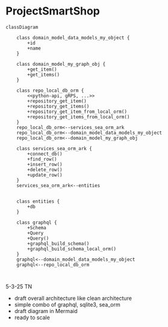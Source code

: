 # ProjectSmartShop


```mermaid
classDiagram
    
    class domain_model_data_models_my_object {
        +id
        +name
    }

    class domain_model_my_graph_obj {
        +get_item()
        +get_items()
    }

    class repo_local_db_orm {
        <<python-api, gRPS, ...>>
        +repository_get_item()
        +repository_get_items()
        +repository_get_item_from_local_orm()
        +repository_get_items_from_local_orm()
    }
    repo_local_db_orm<--services_sea_orm_ark
    repo_local_db_orm<--domain_model_data_models_my_object
    repo_local_db_orm<--domain_model_my_graph_obj
    
    class services_sea_orm_ark {
        +connect_db()
        +find_row()
        +insert_row()
        +delete_row()
        +update_row()
    }
    services_sea_orm_ark<--entities


    class entities {
        +db
    }

    class graphql {
        +Schema
        +Query
        +Query()
        +graphql_build_schema()
        +graphql_build_schema_local_orm()
    }
    graphql<--domain_model_data_models_my_object
    graphql<--repo_local_db_orm

    
```


5-3-25 TN
- draft overall architecture like clean architecture
- simple combo of graphql, sqlite3, sea_orm
- draft diagram in Mermaid
- ready to scale

